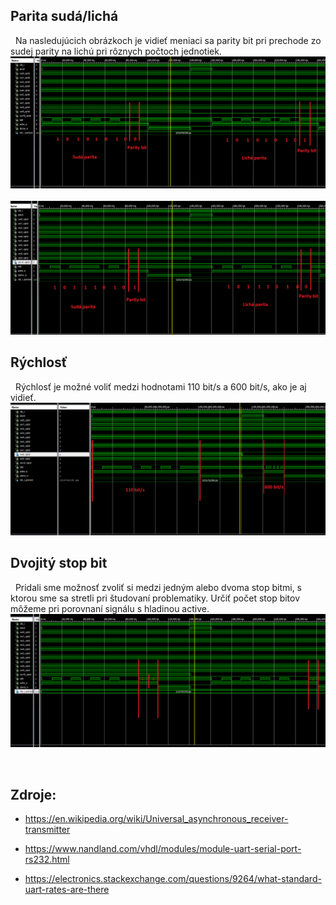 ## Parita sudá/lichá
&nbsp;
Na nasledujúcich obrázkoch je vidieť meniaci sa parity bit pri prechode zo sudej parity na lichú pri rôznych počtoch jednotiek.
![logic](parity_1.png)
&nbsp;
![logic](parity_2.png)

## Rýchlosť
&nbsp;
Rýchlosť je možné voliť medzi hodnotami 110 bit/s a 600 bit/s, ako je aj vidieť.
![logic](speed.png)

## Dvojitý stop bit
&nbsp;
Pridali sme možnosť zvoliť si medzi jedným alebo dvoma stop bitmi, s ktorou sme sa stretli pri študovaní problematiky.
Určiť počet stop bitov môžeme pri porovnaní signálu s hladinou active.
![logic](double_stop.png)



&nbsp;
## Zdroje:
* <https://en.wikipedia.org/wiki/Universal_asynchronous_receiver-transmitter>

* <https://www.nandland.com/vhdl/modules/module-uart-serial-port-rs232.html>

* <https://electronics.stackexchange.com/questions/9264/what-standard-uart-rates-are-there>

